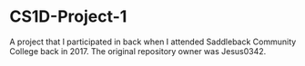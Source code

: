 # CS1D-Project-1

A project that I participated in back when I attended Saddleback Community College back in 2017. The original repository owner was Jesus0342.
